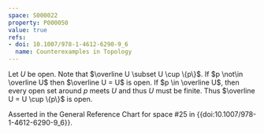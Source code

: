 ```yaml
---
space: S000022
property: P000050
value: true
refs:
- doi: 10.1007/978-1-4612-6290-9_6
  name: Counterexamples in Topology
---
```


Let $U$ be open. Note that $\overline U \subset U \cup \{p\}$. If $p \not\in \overline U$ then $\overline U = U$ is open. If $p \in \overline U$, then every open set around $p$ meets $U$ and thus $U$ must be finite. Thus $\overline U = U \cup \{p\}$ is open.

Asserted in the General Reference Chart for space #25 in
{{doi:10.1007/978-1-4612-6290-9_6}}.
